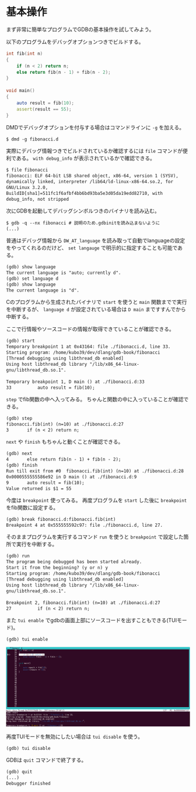 # 基本操作

まず非常に簡単なプログラムでGDBの基本操作を試してみよう。

以下のプログラムをデバッグオプションつきでビルドする。

```d
int fib(int n)
{
    if (n < 2) return n;
    else return fib(n - 1) + fib(n - 2);
}

void main()
{
    auto result = fib(10);
    assert(result == 55);
}
```

DMDでデバッグオプションを付与する場合はコマンドラインに `-g` を加える。

```console
$ dmd -g fibonacci.d
```

実際にデバッグ情報つきでビルドされているか確認するには `file` コマンドが便利である。 `with debug_info` が表示されているかで確認できる。

```console
$ file fibonacci
fibonacci: ELF 64-bit LSB shared object, x86-64, version 1 (SYSV), dynamically linked, interpreter /lib64/ld-linux-x86-64.so.2, for GNU/Linux 3.2.0, BuildID[sha1]=511fc1f6afbf4bb6bd93ba5e3d05da19edd82710, with debug_info, not stripped
```

次にGDBを起動してデバッグシンボルつきのバイナリを読み込む。

```console
$ gdb -q --nx fibonacci # 説明のため.gdbinitを読み込まないように
(...)
```

普通はデバッグ情報から `DW_AT_language` を読み取って自動でlanguageの設定をやってくれるのだけど、 `set langauge` で明示的に指定することも可能である。

```console
(gdb) show language
The current language is "auto; currently d".
(gdb) set language d
(gdb) show language
The current language is "d".
```

Cのプログラムから生成されたバイナリで `start` を使うと `main` 関数までで実行を中断するが、 `language d` が設定されている場合は `D main` まですすんでから中断する。

ここで行情報やソースコードの情報が取得できていることが確認できる。

```console
(gdb) start
Temporary breakpoint 1 at 0x43164: file ./fibonacci.d, line 33.
Starting program: /home/kubo39/dev/dlang/gdb-book/fibonacci
[Thread debugging using libthread_db enabled]
Using host libthread_db library "/lib/x86_64-linux-gnu/libthread_db.so.1".

Temporary breakpoint 1, D main () at ./fibonacci.d:33
33          auto result = fib(10);
```

`step` でfib関数の中へ入ってみる。
ちゃんと関数の中に入っていることが確認できる。

```console
(gdb) step
fibonacci.fib(int) (n=10) at ./fibonacci.d:27
3	    if (n < 2) return n;
```

`next` や `finish` もちゃんと動くことが確認できる。

```console
(gdb) next
4	    else return fib(n - 1) + fib(n - 2);
(gdb) finish
Run till exit from #0  fibonacci.fib(int) (n=10) at ./fibonacci.d:28
0x0000555555586e92 in D main () at ./fibonacci.d:9
9	    auto result = fib(10);
Value returned is $1 = 55
```

今度は `breakpoint` 使ってみる。
再度プログラムを `start` した後に `breakpoint` をfib関数に設定する。

```console
(gdb) break fibonacci.d:fibonacci.fib(int)
Breakpoint 4 at 0x555555592c97: file ./fibonacci.d, line 27.
```

そのままプログラムを実行するコマンド `run` を使うと `breakpoint` で設定した箇所で実行を中断する。

```console
(gdb) run
The program being debugged has been started already.
Start it from the beginning? (y or n) y
Starting program: /home/kubo39/dev/dlang/gdb-book/fibonacci
[Thread debugging using libthread_db enabled]
Using host libthread_db library "/lib/x86_64-linux-gnu/libthread_db.so.1".

Breakpoint 2, fibonacci.fib(int) (n=10) at ./fibonacci.d:27
27          if (n < 2) return n;
```

また `tui enable` でgdbの画面上部にソースコードを出すこともできる(TUIモード)。

```console
(gdb) tui enable
```

![tuiモード](./images/tui.png)


再度TUIモードを無効にしたい場合は `tui disable` を使う。

```console
(gdb) tui disable
```

GDBは `quit` コマンドで終了する。

```console
(gdb) quit
(...)
Debugger finished
```
